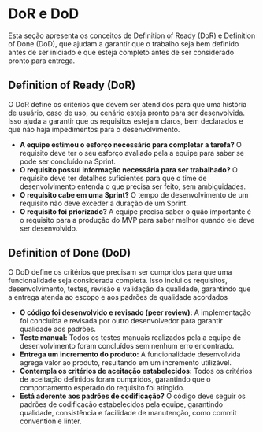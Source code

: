 # DoR e DoD
Esta seção apresenta os conceitos de Definition of Ready (DoR) e Definition of Done (DoD), que ajudam a garantir que o trabalho seja bem definido antes de ser iniciado e que esteja completo antes de ser considerado pronto para entrega.


## Definition of Ready (DoR)

O DoR define os critérios que devem ser atendidos para que uma história de usuário, caso de uso, ou cenário esteja pronto para ser desenvolvida. Isso ajuda a garantir que os requisitos estejam claros, bem declarados e que não haja impedimentos para o desenvolvimento.

- **A equipe estimou o esforço necessário para completar a tarefa?** O requisito deve ter o seu esforço avaliado pela a equipe para saber se pode ser concluído na Sprint.
- **O requisito possui informação necessária para ser trabalhado?** O requisito deve ter detalhes suficientes para que o time de desenvolvimento entenda o que precisa ser feito, sem ambiguidades.
- **O requisito cabe em uma Sprint?** O tempo de desenvolvimento de um requisito não deve exceder a duração de um Sprint.
- **O requisito foi priorizado?** A equipe precisa saber o quão importante é o requisito para a produção do MVP para saber melhor quando ele deve ser desenvolvido.


## Definition of Done (DoD)

O DoD define os critérios que precisam ser cumpridos para que uma funcionalidade seja considerada completa. Isso inclui os requisitos, desenvolvimento, testes, revisão e validação da qualidade, garantindo que a entrega atenda ao escopo e aos padrões de qualidade acordados

- **O código foi desenvolvido e revisado (peer review):** A implementação foi concluída e revisada por outro desenvolvedor para garantir qualidade aos padrões.
- **Teste manual:** Todos os testes manuais realizados pela a equipe de desenvolvimento foram concluídos sem nenhum erro encontrado.
- **Entrega um incremento do produto:** A funcionalidade desenvolvida agrega valor ao produto, resultando em um incremento utilizável.
- **Contempla os critérios de aceitação estabelecidos:** Todos os critérios de aceitação definidos foram cumpridos, garantindo que o comportamento esperado do requisito foi atingido.
- **Está aderente aos padrões de codificação?** O código deve seguir os padrões de codificação estabelecidos pela equipe, garantindo qualidade, consistência e facilidade de manutenção, como commit convention e linter. 
